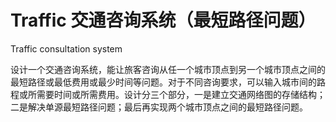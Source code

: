 # Traffic 交通咨询系统（最短路径问题）
Traffic consultation system

设计一个交通咨询系统，能让旅客咨询从任一个城市顶点到另一个城市顶点之间的最短路径或最低费用或最少时间等问题。对于不同咨询要求，可以输入城市间的路程或所需要时间或所需费用。设计分三个部分，一是建立交通网络图的存储结构；二是解决单源最短路径问题；最后再实现两个城市顶点之间的最短路径问题。
